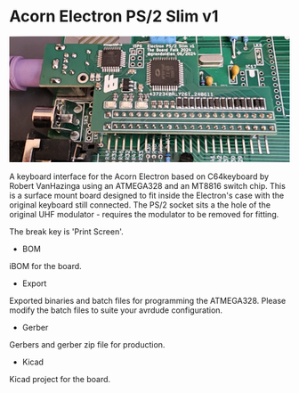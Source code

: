 # Acorn Electron PS/2 Slim v1

![Image of PS2 slim version 1 board in green](https://github.com/Board-Folk/keys/blob/main/Acorn%20Electron/images/electron_ps2_slim_v1_small.png)

A keyboard interface for the Acorn Electron based on C64keyboard by Robert VanHazinga using an ATMEGA328 and an MT8816 switch chip. This is a surface mount board designed to fit inside the Electron's case
with the original keyboard still connected. The PS/2 socket sits a the hole of the original UHF modulator - requires the modulator to be removed for fitting.

The break key is 'Print Screen'.

* BOM

iBOM for the board.

* Export

Exported binaries and batch files for programming the ATMEGA328. Please modify the batch files to suite your avrdude configuration.

* Gerber

Gerbers and gerber zip file for production.

* Kicad

Kicad project for the board.
